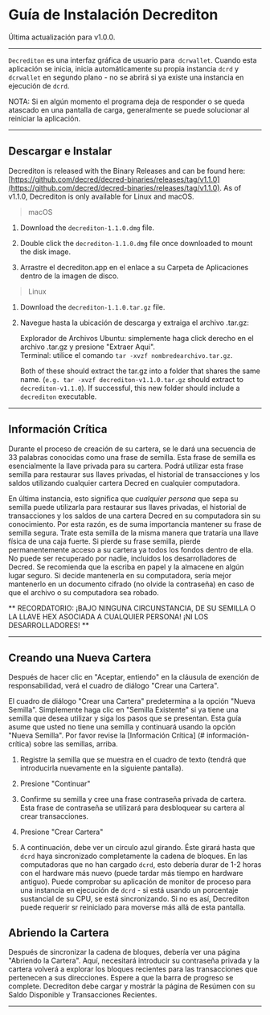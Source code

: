 # Guía de Instalación Decrediton

Última actualización para v1.0.0.

---

`Decrediton` es una interfaz gráfica de usuario para` dcrwallet`. Cuando esta aplicación se inicia, inicia automáticamente su propia instancia `dcrd` y` dcrwallet` en segundo plano - no se abrirá si ya existe una instancia en ejecución de `dcrd`.

NOTA: Si en algún momento el programa deja de responder o se queda atascado en una pantalla de carga, generalmente se puede solucionar al reiniciar la aplicación.

---

## Descargar e Instalar

Decrediton is released with the Binary Releases and can be found here: [https://github.com/decred/decred-binaries/releases/tag/v1.1.0](https://github.com/decred/decred-binaries/releases/tag/v1.1.0). As of v1.1.0, Decrediton is only available for Linux and macOS.

> macOS

1. Download the `decrediton-1.1.0.dmg` file.

2. Double click the `decrediton-1.1.0.dmg` file once downloaded to mount the disk image.

3. Arrastre el decrediton.app en el enlace a su Carpeta de Aplicaciones dentro de la imagen de disco.

> Linux

1. Download the `decrediton-1.1.0.tar.gz` file.

2. Navegue hasta la ubicación de descarga y extraiga el archivo .tar.gz:

    Explorador de Archivos Ubuntu: simplemente haga click derecho en el archivo .tar.gz y presione "Extraer Aqui". <br />
   Terminal: utilice el comando `tar -xvzf nombredearchivo.tar.gz`.

    Both of these should extract the tar.gz into a folder that shares the same name. (`e.g. tar -xvzf decrediton-v1.1.0.tar.gz` should extract to `decrediton-v1.1.0`). If successful, this new folder should include a `decrediton` executable.

---

## Información Crítica

Durante el proceso de creación de su cartera, se le dará una secuencia de 33 palabras conocidas como una frase de semilla. Esta frase de semilla es esencialmente la llave privada para su cartera. Podrá utilizar esta frase semilla para restaurar sus llaves privadas, el historial de transacciones y los saldos utilizando cualquier cartera Decred en cualquier computadora.

En última instancia, esto significa que *cualquier persona* que sepa su semilla puede utilizarla para restaurar sus llaves privadas, el historial de transacciones y los saldos de una cartera Decred en su computadora sin su conocimiento. Por esta razón, es de suma importancia mantener su frase de semilla segura. Trate esta semilla de la misma manera que trataría una llave física de una caja fuerte. Si pierde su frase semilla, pierde permanentemente acceso a su cartera ya todos los fondos dentro de ella. No puede ser recuperado por nadie, incluidos los desarrolladores de Decred. Se recomienda que la escriba en papel y la almacene en algún lugar seguro. Si decide mantenerla en su computadora, sería mejor mantenerlo en un documento cifrado (no olvide la contraseña) en caso de que el archivo o su computadora sea robado.

** RECORDATORIO: ¡BAJO NINGUNA CIRCUNSTANCIA, DE SU SEMILLA O LA LLAVE HEX ASOCIADA A CUALQUIER PERSONA! ¡NI LOS DESARROLLADORES! **

---

## Creando una Nueva Cartera

Después de hacer clic en "Aceptar, entiendo" en la cláusula de exención de responsabilidad, verá el cuadro de diálogo "Crear una Cartera".

El cuadro de diálogo "Crear una Cartera" predetermina a la opción "Nueva Semilla". Simplemente haga clic en "Semilla Existente" si ya tiene una semilla que desea utilizar y siga los pasos que se presentan. Esta guía asume que usted no tiene una semilla y continuará usando la opción "Nueva Semilla". Por favor revise la [Información Crítica] (# información-crítica) sobre las semillas, arriba.

1. Registre la semilla que se muestra en el cuadro de texto (tendrá que introducirla nuevamente en la siguiente pantalla).

2. Presione "Continuar"

3. Confirme su semilla y cree una frase contraseña privada de cartera. Esta frase de contraseña se utilizará para desbloquear su cartera al crear transacciones.

4. Presione "Crear Cartera"

5. A continuación, debe ver un círculo azul girando. Éste girará hasta que `dcrd` haya sincronizado completamente la cadena de bloques. En las computadoras que no han cargado `dcrd`, esto debería durar de 1-2 horas con el hardware más nuevo (puede tardar más tiempo en hardware antiguo). Puede comprobar su aplicación de monitor de proceso para una instancia en ejecución de `dcrd` - si está usando un porcentaje sustancial de su CPU, se está sincronizando. Si no es así, Decrediton puede requerir sr reiniciado para moverse más allá de esta pantalla.

## Abriendo la Cartera

Después de sincronizar la cadena de bloques, debería ver una página "Abriendo la Cartera". Aquí, necesitará introducir su contraseña privada y la cartera volverá a explorar los bloques recientes para las transacciones que pertenecen a sus direcciones. Espere a que la barra de progreso se complete. Decrediton debe cargar y mostrár la página de Resúmen con su Saldo Disponible y Transacciones Recientes.

---

